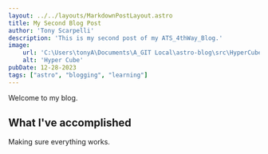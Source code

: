 ```yaml
---
layout: ../../layouts/MarkdownPostLayout.astro
title: My Second Blog Post
author: 'Tony Scarpelli'
description: 'This is my second post of my ATS_4thWay_Blog.'
image:
    url: 'C:\Users\tonyA\Documents\A_GIT Local\astro-blog\src\HyperCube.png'
    alt: 'Hyper Cube'
pubDate: 12-28-2023
tags: ["astro", "blogging", "learning"]
---
```


Welcome to my blog.

## What I've accomplished

Making sure everything works.